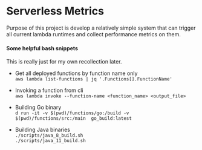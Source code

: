 # Serverless Metrics

Purpose of this project is develop a relatively simple system that can trigger all current lambda runtimes and collect performance metrics on them.


#### Some helpful bash snippets  
This is really just for my own recollection later.

* Get all deployed functions by function name only  
`aws lambda list-functions | jq '.Functions[].FunctionName'`

* Invoking a function from cli  
`aws lambda invoke --function-name <function_name> <output_file>
`

* Building Go binary  
`d run -it -v $(pwd)/functions/go:/build -v $(pwd)/functions/src:/main  go_build:latest
`

* Building Java binaries  
`./scripts/java_8_build.sh`  
`./scripts/java_11_build.sh`
